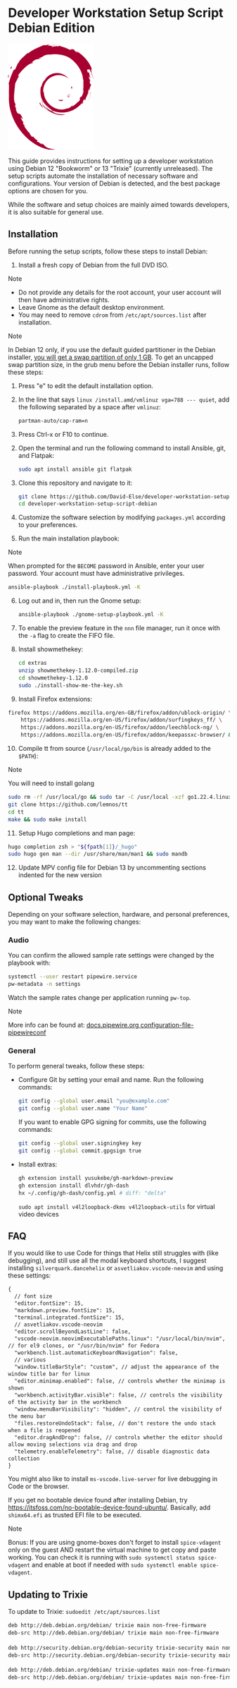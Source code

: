 # Developer Workstation Setup Script Debian Edition

![Debian_logo](./images/debian_logo.svg)

This guide provides instructions for setting up a developer workstation using Debian 12 "Bookworm" or 13 "Trixie" (currently unreleased). The setup scripts automate the installation of necessary software and configurations. Your version of Debian is detected, and the best package options are chosen for you.

While the software and setup choices are mainly aimed towards developers, it is also suitable for general use.

## Installation

Before running the setup scripts, follow these steps to install Debian:

1. Install a fresh copy of Debian from the full DVD ISO.
> [!NOTE]
> - Do not provide any details for the root account, your user account will then have administrative rights.
> - Leave Gnome as the default desktop environment.
> - You may need to remove `cdrom` from `/etc/apt/sources.list` after installation.

> [!NOTE]
> In Debian 12 only, if you use the default guided partitioner in the Debian installer, [you will get a swap partition of only 1 GB](https://bugs.debian.org/cgi-bin/bugreport.cgi?bug=987503). To get an uncapped swap partition size, in the grub menu before the Debian installer runs, follow these steps:
>
> 1. Press "e" to edit the default installation option.
> 2. In the line that says `linux /install.amd/vmlinuz vga=788 --- quiet`, add the following separated by a space after `vmlinuz`:
>
>    ```sh
>    partman-auto/cap-ram=n
>    ```
>
> 3. Press Ctrl-x or F10 to continue.

2. Open the terminal and run the following command to install Ansible, git, and Flatpak:
   ```sh
   sudo apt install ansible git flatpak
   ```

3. Clone this repository and navigate to it:
   ```sh
   git clone https://github.com/David-Else/developer-workstation-setup-script-debian
   cd developer-workstation-setup-script-debian
   ```

4. Customize the software selection by modifying `packages.yml` according to your preferences.

5. Run the main installation playbook:
> [!NOTE]
> When prompted for the `BECOME` password in Ansible, enter your user password. Your account must have administrative privileges.
   ```sh
   ansible-playbook ./install-playbook.yml -K
   ```

6. Log out and in, then run the Gnome setup:
   ```sh
   ansible-playbook ./gnome-setup-playbook.yml -K
   ```

7. To enable the preview feature in the `nnn` file manager, run it once with the `-a` flag to create the FIFO file.

8. Install showmethekey:
   ```sh
   cd extras
   unzip showmethekey-1.12.0-compiled.zip
   cd showmethekey-1.12.0
   sudo ./install-show-me-the-key.sh
   ```

9. Install Firefox extensions:
```sh
firefox https://addons.mozilla.org/en-GB/firefox/addon/ublock-origin/ \
    https://addons.mozilla.org/en-US/firefox/addon/surfingkeys_ff/ \
    https://addons.mozilla.org/en-US/firefox/addon/leechblock-ng/ \
    https://addons.mozilla.org/en-US/firefox/addon/keepassxc-browser/ &
```

10. Compile tt from source (`/usr/local/go/bin` is already added to the `$PATH`):
> [!NOTE]
> You will need to install golang
```sh
sudo rm -rf /usr/local/go && sudo tar -C /usr/local -xzf go1.22.4.linux-amd64.tar.gz
git clone https://github.com/lemnos/tt
cd tt
make && sudo make install
```

11. Setup Hugo completions and man page:
```sh
hugo completion zsh > "${fpath[1]}/_hugo"
sudo hugo gen man --dir /usr/share/man/man1 && sudo mandb
```
12. Update MPV config file for Debian 13 by uncommenting sections indented for the new version

## Optional Tweaks

Depending on your software selection, hardware, and personal preferences, you may want to make the following changes:

### Audio

You can confirm the allowed sample rate settings were changed by the playbook with:
```sh
systemctl --user restart pipewire.service
pw-metadata -n settings
```
Watch the sample rates change per application running `pw-top`.
> [!NOTE]
> More info can be found at: [docs.pipewire.org configuration-file-pipewireconf](https://gitlab.freedesktop.org/pipewire/pipewire/-/wikis/Config-PipeWire#configuration-file-pipewireconf)

### General

To perform general tweaks, follow these steps:
- Configure Git by setting your email and name. Run the following commands:
  ```sh
  git config --global user.email "you@example.com"
  git config --global user.name "Your Name"
  ```
  If you want to enable GPG signing for commits, use the following commands:
  ```sh
  git config --global user.signingkey key
  git config --global commit.gpgsign true
  ```
- Install extras:
  ```sh
  gh extension install yusukebe/gh-markdown-preview
  gh extension install dlvhdr/gh-dash
  hx ~/.config/gh-dash/config.yml # diff: "delta"
  ```
  `sudo apt install v4l2loopback-dkms v4l2loopback-utils` for virtual video devices

## FAQ

If you would like to use Code for things that Helix still struggles with (like debugging), and still use all the modal keyboard shortcuts, I suggest installing `silverquark.dancehelix` or `asvetliakov.vscode-neovim` and using these settings:
```jsonc
{
  // font size
  "editor.fontSize": 15,
  "markdown.preview.fontSize": 15,
  "terminal.integrated.fontSize": 15,
  // asvetliakov.vscode-neovim
  "editor.scrollBeyondLastLine": false,
  "vscode-neovim.neovimExecutablePaths.linux": "/usr/local/bin/nvim", // for el9 clones, or "/usr/bin/nvim" for Fedora
  "workbench.list.automaticKeyboardNavigation": false,
  // various
  "window.titleBarStyle": "custom", // adjust the appearance of the window title bar for linux
  "editor.minimap.enabled": false, // controls whether the minimap is shown
  "workbench.activityBar.visible": false, // controls the visibility of the activity bar in the workbench
  "window.menuBarVisibility": "hidden", // control the visibility of the menu bar
  "files.restoreUndoStack": false, // don't restore the undo stack when a file is reopened
  "editor.dragAndDrop": false, // controls whether the editor should allow moving selections via drag and drop
  "telemetry.enableTelemetry": false, // disable diagnostic data collection
}
```
You might also like to install `ms-vscode.live-server` for live debugging in Code or the browser.

If you get no bootable device found after installing Debian, try https://itsfoss.com/no-bootable-device-found-ubuntu/. Basically, add `shimx64.efi` as trusted EFI file to be executed.
> [!NOTE]
> Bonus: If you are using gnome-boxes don't forget to install `spice-vdagent` only on the guest AND restart the virtual machine to get copy and paste working. You can check it is running with `sudo systemctl status spice-vdagent` and enable at boot if needed with `sudo systemctl enable spice-vdagent`.

## Updating to Trixie

To update to Trixie:
`sudoedit /etc/apt/sources.list`
```sh
deb http://deb.debian.org/debian/ trixie main non-free-firmware
deb-src http://deb.debian.org/debian/ trixie main non-free-firmware

deb http://security.debian.org/debian-security trixie-security main non-free-firmware
deb-src http://security.debian.org/debian-security trixie-security main non-free-firmware

deb http://deb.debian.org/debian/ trixie-updates main non-free-firmware
deb-src http://deb.debian.org/debian/ trixie-updates main non-free-firmware
```
